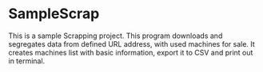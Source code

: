 # SampleScrap
This is a sample Scrapping project. 
This program downloads and segregates data from defined URL address, with used machines for sale.
It creates machines list with basic information, export it to CSV and print out in terminal.


